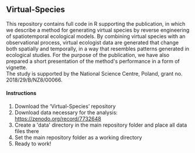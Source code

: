 
<h2>Virtual-Species</h2>

This repository contains full code in R supporting the publication, in which we describe a method for generating virtual species by reverse engineering of spatiotemporal ecological models. By combining virtual species with an observational process, virtual ecologist data are generated that change both spatially and temporally, in a way that resembles patterns generated in ecological studies. For the purpose of the publication, we have also prepared a short presentation of the method's performance in a form of vignette.  
The study is supported by the National Science Centre, Poland, grant no. 2018/29/B/NZ8/00066.

<h4>Instructions</h4>

1.	Download the ‘Virtual-Species’ repository 
2.	Download data necessary for the analysis: https://zenodo.org/record/7732648
3.	Create a 'data' directory in the main repository folder and place all data files there 
4.	Set the main repository folder as a working directory 
5.	Ready to work! 

